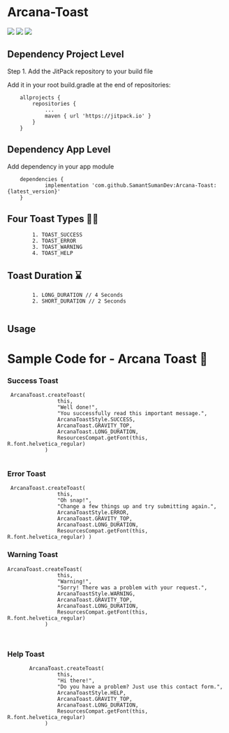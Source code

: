# Arcana-Toast

<a href="https://opensource.org/licenses/Apache-2.0"><img src="https://img.shields.io/badge/License-Apache%202.0-blue.svg"/></a>
<a href='https://developer.android.com'><img src='http://img.shields.io/badge/platform-android-green.svg'/></a>
<a href='https://jitpack.io/#SamantSumanDev/Arcana-Toast'><img src='https://jitpack.io/v/SamantSumanDev/Arcana-Toast.svg'/></a>


## Dependency Project Level

Step 1. Add the JitPack repository to your build file

Add it in your root build.gradle at the end of repositories:



```
	allprojects {
		repositories {
			...
			maven { url 'https://jitpack.io' }
		}
	}

```

## Dependency App Level

Add dependency in your app module

```
	dependencies {
	        implementation 'com.github.SamantSumanDev:Arcana-Toast:{latest_version}' 
	}

```

## Four Toast Types 🖐🏼
```
        1. TOAST_SUCCESS
        2. TOAST_ERROR
        3. TOAST_WARNING
        4. TOAST_HELP
```

## Toast Duration ⌛️ 
```
        1. LONG_DURATION // 4 Seconds
        2. SHORT_DURATION // 2 Seconds
       
```

## Usage 

# Sample Code for - Arcana Toast 🌟 

### Success Toast
```
 ArcanaToast.createToast(
                this,
                "Well done!",
                "You successfully read this important message.",
                ArcanaToastStyle.SUCCESS,
                ArcanaToast.GRAVITY_TOP,
                ArcanaToast.LONG_DURATION,
                ResourcesCompat.getFont(this, R.font.helvetica_regular)
            )
                
```

### Error Toast
```
 ArcanaToast.createToast(
                this,
                "Oh snap!",
                "Change a few things up and try submitting again.",
                ArcanaToastStyle.ERROR,
                ArcanaToast.GRAVITY_TOP,
                ArcanaToast.LONG_DURATION,
                ResourcesCompat.getFont(this, R.font.helvetica_regular) )
```
### Warning Toast
```
ArcanaToast.createToast(
                this,
                "Warning!",
                "Sorry! There was a problem with your request.",
                ArcanaToastStyle.WARNING,
                ArcanaToast.GRAVITY_TOP,
                ArcanaToast.LONG_DURATION,
                ResourcesCompat.getFont(this, R.font.helvetica_regular)
            )

        
```

### Help Toast
```
       ArcanaToast.createToast(
                this,
                "Hi there!",
                "Do you have a problem? Just use this contact form.",
                ArcanaToastStyle.HELP,
                ArcanaToast.GRAVITY_TOP,
                ArcanaToast.LONG_DURATION,
                ResourcesCompat.getFont(this, R.font.helvetica_regular)
            )

```


